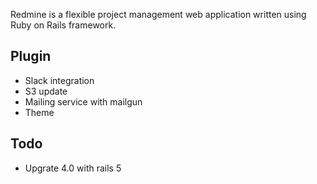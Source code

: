 
Redmine is a flexible project management web application written using Ruby on Rails framework.
## Plugin
- Slack integration
- S3 update
- Mailing service with mailgun
- Theme


## Todo
- Upgrate 4.0 with rails 5
